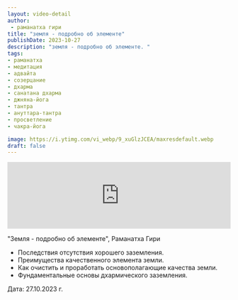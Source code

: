 ```yaml
---
layout: video-detail
author:
 - раманатха гири
title: "земля - подробно об элементе"
publishDate: 2023-10-27
description: "земля - подробно об элементе. "
tags: 
- раманатха
- медитация
- адвайта
- созерцание
- дхарма
- санатана дхарма
- джняна-йога
- тантра
- ануттара-тантра
- просветление
- чакра-йога

image: https://i.ytimg.com/vi_webp/9_xuGlzJCEA/maxresdefault.webp
draft: false
---
```


<iframe width="100%" src="https://www.youtube.com/embed/9_xuGlzJCEA" frameborder="0" allowfullscreen=""></iframe> 

 "Земля - подробно об элементе", Раманатха Гири

* Последствия отсутствия хорошего заземления.
* Преимущества качественного элемента земли.
* Как очистить и проработать основополагающие качества земли.
* Фундаментальные основы дхармического заземления.

  
 Дата: 27.10.2023 г.

  

 
